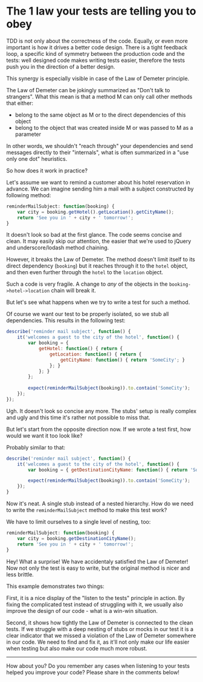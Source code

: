 # The 1 law your tests are telling you to obey

TDD is not only about the correctness of the code. Equally, or even more important is how it drives a better code design. There is a tight feedback loop, a specific kind of symmetry between the production code and the tests: well designed code makes writing tests easier, therefore the tests push you in the direction of a better design.

This synergy is especially visible in case of the Law of Demeter principle.

The Law of Demeter can be jokingly summarized as "Don't talk to strangers". What this mean is that a method M can only call other methods that either:

- belong to the same object as M or to the direct dependencies of this object
- belong to the object that was created inside M or was passed to M as a parameter

In other words, we shouldn't "reach through" your dependencies and send messages directly to their "internals", what is often summarized in a "use only one dot" heuristics.

So how does it work in practice?

Let's assume we want to remind a customer about his hotel reservation in advance. We can imagine sending him a mail with a subject constructed by following method:

```js
reminderMailSubject: function(booking) {
    var city = booking.getHotel().getLocation().getCityName();
    return 'See you in ' + city + ' tomorrow!';
}
```

It doesn't look so bad at the first glance. The code seems concise and clean. It may easily skip our attention, the easier that we're used to jQuery and underscore/lodash method chaining.

However, it breaks the Law of Demeter. The method doesn't limit itself to its direct dependency (`booking`) but it reaches through it to the `hotel` object, and then even further through the `hotel` to the `location` object.

Such a code is very fragile. A change to _any_ of the objects in the `booking->hotel->location` chain will break it.

But let's see what happens when we try to write a test for such a method.

Of course we want our test to be properly isolated, so we stub all dependencies. This results in the following test:

```js
describe('reminder mail subject', function() {
    it('welcomes a guest to the city of the hotel', function() {
        var booking = {
            getHotel: function() { return {
                getLocation: function() { return {
                    getCityName: function() { return 'SomeCity'; }
                }; }
            }; }
        };
                
        expect(reminderMailSubject(booking)).to.contain('SomeCity');
    });
});
```

Ugh. It doesn't look so concise any more. The stubs' setup is really complex and ugly and this time it's rather not possible to miss that.

But let's start from the opposite direction now. If we wrote a test first, how would we want it too look like?

Probably similar to that:

```js
describe('reminder mail subject', function() {
    it('welcomes a guest to the city of the hotel', function() {
        var booking = { getDestinationCityName: function() { return 'SomeCity'; } };

        expect(reminderMailSubject(booking)).to.contain('SomeCity');
    });
}
```

Now it's neat. A single stub instead of a nested hierarchy. How do we need to write the `reminderMailSubject` method to make this test work?

We have to limit ourselves to a single level of nesting, too:

```js
reminderMailSubject: function(booking) {
    var city = booking.getDestinationCityName();
    return 'See you in ' + city + ' tomorrow!';
}
```

Hey! What a surprise! We have accidentaly satisfied the Law of Demeter! Now not only the test is easy to write, but the original method is nicer and less brittle.

This example demonstrates two things:

First, it is a nice display of the "listen to the tests" principle in action. By fixing the complicated test instead of struggling with it, we usually also improve the design of our code - what is a win-win situation.

Second, it shows how tightly the Law of Demeter is connected to the clean tests. If we struggle with a deep nesting of stubs or mocks in our test it is a clear indicator that we missed a violation of the Law of Demeter somewhere in our code. We need to find and fix it, as it'll not only make our life easier when testing but also make our code much more robust.

---

How about you? Do you remember any cases when listening to your tests helped you improve your code? Please share in the comments below!

